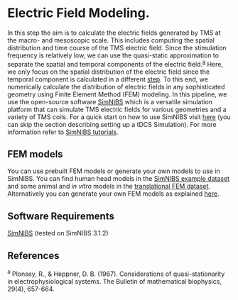 # Electric Field Modeling.
In this step the aim is to calculate the electric fields generated by TMS at the macro- and mesoscopic scale. This includes computing the spatial distribution and time course of the TMS electric field. Since the stimulation frequency is relatively low, we can use the quasi-static approximation to separate the spatial and temporal components of the electric field.<sup>[a](#myfootnoteA)</sup> Here, we only focus on the spatial distribution of the electric field since the temporal component is calculated in a different [step](../5_TMS_Waveform/). To this end, we numerically calculate the distribution of electric fields in any sophisticated geometry using Finite Element Method (FEM) modeling. In this pipeline, we use the open-source software [SimNIBS](https://simnibs.github.io/simnibs/) which is a versatile simulation platform that can simulate TMS electric fields for various geometries and a variety of TMS coils. For a quick start on how to use SimNIBS visit [here](https://simnibs.github.io/simnibs/build/html/tutorial/gui.html) (you can skip the section describing setting up a tDCS Simulation). For more information refer to [SimNIBS tutorials](https://simnibs.github.io/simnibs/build/html/tutorial/tutorial.html).

## FEM models
You can use prebuilt FEM models or generate your own models to use in SimNIBS. You can find human head models in the [SimNIBS example dataset](https://simnibs.github.io/simnibs/build/html/dataset.html) and some animal and _in vitro_ models in the [translational FEM dataset](https://zenodo.org/record/3857041#.XyMdYihKhPY). Alternatively you can generate your own FEM models as explained [here](https://simnibs.github.io/simnibs/build/html/tutorial/head_meshing.html).

## Software Requirements
[SimNIBS](http://simnibs.org/) (tested on SimNIBS 3.1.2)

## References
<sup><a name="myfootnoteA">a</a></sup> Plonsey, R., & Heppner, D. B. (1967). Considerations of quasi-stationarity in electrophysiological systems. The Bulletin of mathematical biophysics, 29(4), 657-664.

